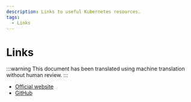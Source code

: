```yaml
---
description: Links to useful Kubernetes resources.
tags:
  - Links
---
```


# Links

:::warning
This document has been translated using machine translation without human review.
:::

* [Official website](https://kubernetes.io/)
* [GitHub](https://github.com/kubernetes/kubernetes)
